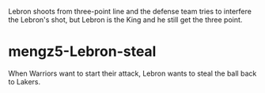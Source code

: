 Lebron shoots from three-point line and the defense team tries to interfere the Lebron's shot, but Lebron is the King and he still get the three point.

# mengz5-Lebron-steal
When Warriors want to start their attack, Lebron wants to steal the ball back to Lakers.
